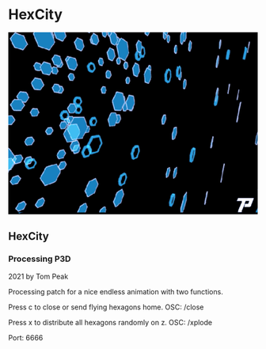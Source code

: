 # HexCity

![HexCity by Tom Peak](/media/preview.gif)

[preView]:https://www.tompeak.com//media/HexCityPreview.mp4

## HexCity 
### Processing P3D
2021 by Tom Peak

Processing patch for a nice endless animation with two functions.

Press c to close or send flying hexagons home.
OSC: /close

Press x to distribute all hexagons randomly on z.
OSC: /xplode

Port: 6666




